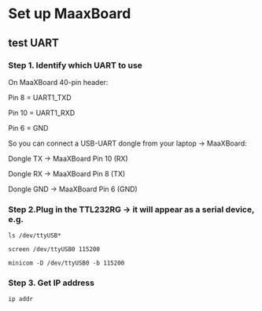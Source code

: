 # Set up MaaxBoard

## test UART 

### Step 1. Identify which UART to use

On MaaXBoard 40-pin header:

Pin 8 = UART1_TXD

Pin 10 = UART1_RXD

Pin 6 = GND

So you can connect a USB-UART dongle from your laptop → MaaXBoard:

Dongle TX → MaaXBoard Pin 10 (RX)

Dongle RX → MaaXBoard Pin 8 (TX)

Dongle GND → MaaXBoard Pin 6 (GND)

### Step 2.Plug in the TTL232RG → it will appear as a serial device, e.g.

```
ls /dev/ttyUSB*
```

```
screen /dev/ttyUSB0 115200
```

```
minicom -D /dev/ttyUSB0 -b 115200
```

### Step 3. Get IP address 

```
ip addr
```
